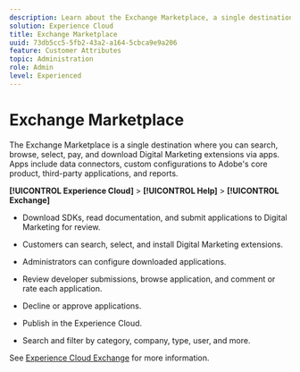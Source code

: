 ```yaml
---
description: Learn about the Exchange Marketplace, a single destination where you can search, browse, select, pay, and download Digital Marketing extensions via apps.
solution: Experience Cloud
title: Exchange Marketplace 
uuid: 73db5cc5-5fb2-43a2-a164-5cbca9e9a206
feature: Customer Attributes
topic: Administration
role: Admin
level: Experienced
---
```


# Exchange Marketplace

The Exchange Marketplace is a single destination where you can search, browse, select, pay, and download Digital Marketing extensions via apps. Apps include data connectors, custom configurations to Adobe's core product, third-party applications, and reports.

**[!UICONTROL Experience Cloud]** > **[!UICONTROL Help]** > **[!UICONTROL Exchange]** 

* Download SDKs, read documentation, and submit applications to Digital Marketing for review. 

* Customers can search, select, and install Digital Marketing extensions. 

* Administrators can configure downloaded applications. 

* Review developer submissions, browse application, and comment or rate each application. 

* Decline or approve applications. 

* Publish in the Experience Cloud. 

* Search and filter by category, company, type, user, and more. 

See [Experience Cloud Exchange](https://exchange.adobe.com/experiencecloud.html) for more information. 
